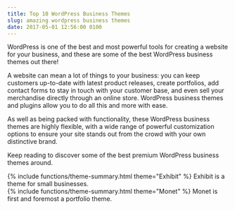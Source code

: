 ```yaml
---
title: Top 10 WordPress Business Themes
slug: amazing wordpress business themes
date: 2017-05-01 12:56:00 0100
---
```


WordPress is one of the best and most powerful tools for creating a website for your business, and these are some of the best WordPress business themes out there!

A website can mean a lot of things to your business: you can keep customers up-to-date with latest product releases, create portfolios, add contact forms to stay in touch with your customer base, and even sell your merchandise directly through an online store. WordPress business themes and plugins allow you to do all this and more with ease.

As well as being packed with functionality, these WordPress business themes are highly flexible, with a wide range of powerful customization options to ensure your site stands out from the crowd with your own distinctive brand.

Keep reading to discover some of the best premium WordPress business themes around.


<div class="theme-summary" markdown="1">
{% include functions/theme-summary.html theme="Exhibit" %}
Exhibit is a theme for small businesses.
</div>


<div class="theme-summary" markdown="1">
{% include functions/theme-summary.html theme="Monet" %}
Monet is first and foremost a portfolio theme.
</div>
